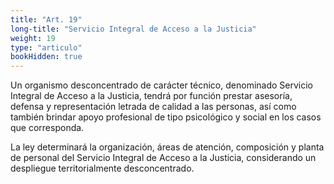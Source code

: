 ```yaml
---
title: "Art. 19"
long-title: "Servicio Integral de Acceso a la Justicia"
weight: 19
type: "articulo"
bookHidden: true
---
```

Un organismo desconcentrado de carácter técnico, denominado Servicio Integral de Acceso a la Justicia, tendrá por función prestar asesoría, defensa y representación letrada de calidad a las personas, así como también brindar apoyo profesional de tipo psicológico y social en los casos que corresponda.
 
La ley determinará la organización, áreas de atención, composición y planta de personal del Servicio Integral de Acceso a la Justicia, considerando un despliegue territorialmente desconcentrado.
